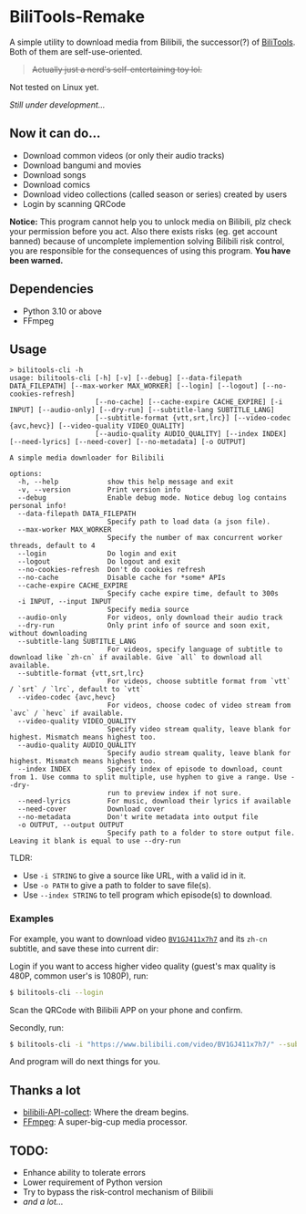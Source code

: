 # BiliTools-Remake

A simple utility to download media from Bilibili, the successor(?) of [BiliTools](https://github.com/NingmengLemon/BiliTools). Both of them are self-use-oriented.

> ~~Actually just a nerd's self-entertaining toy lol.~~

Not tested on Linux yet.

*Still under development...*

## Now it can do...

- Download common videos (or only their audio tracks)
- Download bangumi and movies
- Download songs
- Download comics
- Download video collections (called season or series) created by users
- Login by scanning QRCode

**Notice:** This program cannot help you to unlock media on Bilibili, plz check your permission before you act. Also there exists risks (eg. get account banned) because of uncomplete implemention solving Bilibili risk control, you are responsible for the consequences of using this program. **You have been warned.**

## Dependencies

- Python 3.10 or above
- FFmpeg

## Usage

```
> bilitools-cli -h
usage: bilitools-cli [-h] [-v] [--debug] [--data-filepath DATA_FILEPATH] [--max-worker MAX_WORKER] [--login] [--logout] [--no-cookies-refresh]
                     [--no-cache] [--cache-expire CACHE_EXPIRE] [-i INPUT] [--audio-only] [--dry-run] [--subtitle-lang SUBTITLE_LANG]
                     [--subtitle-format {vtt,srt,lrc}] [--video-codec {avc,hevc}] [--video-quality VIDEO_QUALITY]
                     [--audio-quality AUDIO_QUALITY] [--index INDEX] [--need-lyrics] [--need-cover] [--no-metadata] [-o OUTPUT]

A simple media downloader for Bilibili

options:
  -h, --help            show this help message and exit
  -v, --version         Print version info
  --debug               Enable debug mode. Notice debug log contains personal info!
  --data-filepath DATA_FILEPATH
                        Specify path to load data (a json file).
  --max-worker MAX_WORKER
                        Specify the number of max concurrent worker threads, default to 4
  --login               Do login and exit
  --logout              Do logout and exit
  --no-cookies-refresh  Don't do cookies refresh
  --no-cache            Disable cache for *some* APIs
  --cache-expire CACHE_EXPIRE
                        Specify cache expire time, default to 300s
  -i INPUT, --input INPUT
                        Specify media source
  --audio-only          For videos, only download their audio track
  --dry-run             Only print info of source and soon exit, without downloading
  --subtitle-lang SUBTITLE_LANG
                        For videos, specify language of subtitle to download like `zh-cn` if available. Give `all` to download all available.    
  --subtitle-format {vtt,srt,lrc}
                        For videos, choose subtitle format from `vtt` / `srt` / `lrc`, default to `vtt`
  --video-codec {avc,hevc}
                        For videos, choose codec of video stream from `avc` / `hevc` if available.
  --video-quality VIDEO_QUALITY
                        Specify video stream quality, leave blank for highest. Mismatch means highest too.
  --audio-quality AUDIO_QUALITY
                        Specify audio stream quality, leave blank for highest. Mismatch means highest too.
  --index INDEX         Specify index of episode to download, count from 1. Use comma to split multiple, use hyphen to give a range. Use --dry-  
                        run to preview index if not sure.
  --need-lyrics         For music, download their lyrics if available
  --need-cover          Download cover
  --no-metadata         Don't write metadata into output file
  -o OUTPUT, --output OUTPUT
                        Specify path to a folder to store output file. Leaving it blank is equal to use --dry-run
```

TLDR:
- Use `-i STRING` to give a source like URL, with a valid id in it.
- Use `-o PATH` to give a path to folder to save file(s).
- Use `--index STRING` to tell program which episode(s) to download.

### Examples

For example, you want to download video [`BV1GJ411x7h7`](https://www.bilibili.com/video/BV1GJ411x7h7/) and its `zh-cn` subtitle, and save these into current dir:

Login if you want to access higher video quality (guest's max quality is 480P, common user's is 1080P), run:

```bash
$ bilitools-cli --login
```

Scan the QRCode with Bilibili APP on your phone and confirm.

Secondly, run:

```bash
$ bilitools-cli -i "https://www.bilibili.com/video/BV1GJ411x7h7/" --subtitle-lang zh-cn -o ./
```

And program will do next things for you.

## Thanks a lot

- [bilibili-API-collect](https://github.com/SocialSisterYi/bilibili-API-collect): Where the dream begins.
- [FFmpeg](https://ffmpeg.org/): A super-big-cup media processor.

## TODO:

- Enhance ability to tolerate errors
- Lower requirement of Python version
- Try to bypass the risk-control mechanism of Bilibili
- *and a lot...*
